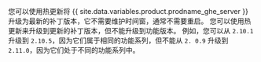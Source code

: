 您可以使用热更新将 {{ site.data.variables.product.prodname_ghe_server }} 升级为最新的补丁版本，它不需要维护时间窗，通常不需要重启。 您可以使用热更新来升级到更新的补丁版本，但不能升级到功能版本。 例如，您可以从 `2.10.1` 升级到 `2.10.5`，因为它们属于相同的功能系列，但不能从 `2. 0.9` 升级到 `2.11.0`，因为它们处于不同的功能系列中。
